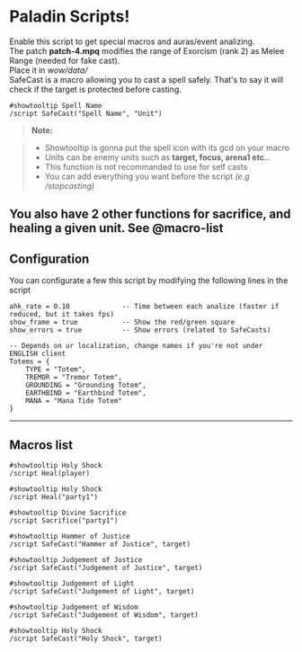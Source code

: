 Paladin Scripts!
===================


Enable this script to get special macros and auras/event analizing.  
The patch **patch-4.mpq** modifies the range of Exorcism (rank 2) as Melee Range (needed for fake cast).  
Place it in *wow/data/*  
SafeCast is a macro allowing you to cast a spell safely. That's to say it will check if the target is protected
before casting.

    #showtooltip Spell Name
    /script SafeCast("Spell Name", "Unit")
    
> **Note:**

> - Showtooltip is gonna put the spell icon with its gcd on your macro
> - Units can be enemy units such as **target, focus, arena1 etc..**
> - This function is not recommanded to use for self casts
> - You can add everything you want before the script *(e.g /stopcasting)*  
    
You also have 2 other functions for sacrifice, and healing a given unit. See @macro-list
----------
Configuration
-------------

You can configurate a few this script by modifying the following lines in the script
	
    ahk_rate = 0.10             -- Time between each analize (faster if reduced, but it takes fps)
	show_frame = true           -- Show the red/green square
	show_errors = true          -- Show errors (related to SafeCasts)
    
    -- Depends on ur localization, change names if you're not under ENGLISH client
    Totems = {
        TYPE = "Totem",
        TREMOR = "Tremor Totem",
        GROUNDING = "Grounding Totem",
        EARTHBIND = "Earthbind Totem",
        MANA = "Mana Tide Totem"
    }
----------
Macros list
-------------

    #showtooltip Holy Shock
    /script Heal(player)

    #showtooltip Holy Shock
    /script Heal("party1")

    #showtooltip Divine Sacrifice
    /script Sacrifice("party1")

    #showtooltip Hammer of Justice
    /script SafeCast("Hammer of Justice", target)

    #showtooltip Judgement of Justice
    /script SafeCast("Judgement of Justice", target)

    #showtooltip Judgement of Light
    /script SafeCast("Judgement of Light", target)

    #showtooltip Judgement of Wisdom
    /script SafeCast("Judgement of Wisdom", target)

    #showtooltip Holy Shock
    /script SafeCast("Holy Shock", target)
